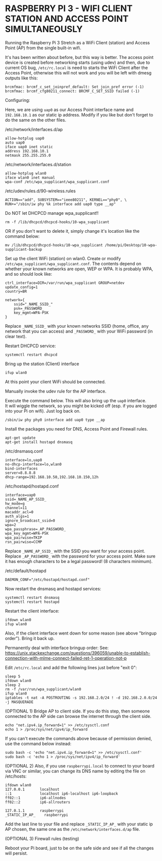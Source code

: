 # RASPBERRY PI 3 - WIFI CLIENT STATION AND ACCESS POINT SIMULTANEOUSLY

Running the Raspberry Pi 3 Stretch as a WiFi Client (station) and Access Point (AP) from the single built-in wifi.

It's has been written about before, but this way is better. The access point device is created before networking
starts (using udev) and then, due to current OS bug, `/etc/rc.local` is need to starts the WiFi Client after the Access Point, otherwise this will not work and you will be left with dmesg outputs like this:

	brcmfmac: brcmf_c_set_joinpref_default: Set join_pref error (-1)
	brcmfmac: brcmf_cfg80211_connect: BRCMF_C_SET_SSID failed (-1)

Configuring:

Here, we are using `uap0` as our Access Point interface name and `192.168.10.1` as our static ip address. Modify if you like but don't forget to do the same on the other files.

/etc/network/interfaces.d/ap

	allow-hotplug uap0
	auto uap0
	iface uap0 inet static
	address 192.168.10.1
	netmask 255.255.255.0

/etc/network/interfaces.d/station

	allow-hotplug wlan0
	iface wlan0 inet manual
	wpa-conf /etc/wpa_supplicant/wpa_supplicant.conf

/etc/udev/rules.d/90-wireless.rules 

	ACTION=="add", SUBSYSTEM=="ieee80211", KERNEL=="phy0", \
	RUN+="/sbin/iw phy %k interface add uap0 type __ap"

Do NOT let DHCPCD manage wpa_supplicant!!

	rm -f /lib/dhcpcd/dhcpcd-hooks/10-wpa_supplicant

OR if you don't want to delete it, simply change it's location like the command below:

	mv /lib/dhcpcd/dhcpcd-hooks/10-wpa_supplicant /home/pi/Desktop/10-wpa-supplicant-backup

Set up the client WiFi (station) on wlan0.
Create or modify `/etc/wpa_supplicant/wpa_supplicant.conf`.
The contents depend on whether your known networks are open, WEP or WPA.  It is probably WPA, and so should look like:

    ctrl_interface=DIR=/var/run/wpa_supplicant GROUP=netdev
    update_config=1
    country=BR
    
    network={
	    ssid="_NAME_SSID_"
	    psk=_PASSWORD_
	    key_mgmt=WPA-PSK
    }

Replace `_NAME_SSID_` with your known networks SSID (home, office, any network that you can access) and `_PASSWORD_` with your WiFi password (in clear text).

Restart DHCPCD service:

	systemctl restart dhcpcd
	
Bring up the station (Client) interface

	ifup wlan0
	
At this point your client WiFi should be connected.

Manually invoke the udev rule for the AP interface.

Execute the command below. This will also bring up the `uap0` interface.  
It will wiggle the network, so you might be kicked off (esp. if you
are logged into your Pi on wifi). Just log back on.

	/sbin/iw phy phy0 interface add uap0 type __ap
	
Install the packages you need for DNS, Access Point and Firewall rules.

	apt-get update
	apt-get install hostapd dnsmasq

/etc/dnsmasq.conf

	interface=lo,uap0
	no-dhcp-interface=lo,wlan0
	bind-interfaces
	server=8.8.8.8
	dhcp-range=192.168.10.50,192.168.10.150,12h

/etc/hostapd/hostapd.conf

	interface=uap0
	ssid=_NAME_AP_SSID_
	hw_mode=g
	channel=11
	macaddr_acl=0
	auth_algs=1
	ignore_broadcast_ssid=0
	wpa=2
	wpa_passphrase=_AP_PASSWORD_
	wpa_key_mgmt=WPA-PSK
	wpa_pairwise=TKIP
	rsn_pairwise=CCMP

Replace `_NAME_AP_SSID_` with the SSID you want for your access point.  
Replace `_AP_PASSWORD_` with the password for your access point.
Make sure it has enough characters to be a legal password! (8 characters minimum).

/etc/default/hostapd

	DAEMON_CONF="/etc/hostapd/hostapd.conf"

Now restart the dnsmasq and hostapd services:

	systemctl restart dnsmasq
	systemctl restart hostapd

Restart the client interface:

	ifdown wlan0
	ifup wlan0

Also, if the client interface went down for some reason (see above "bringup order").  Bring it back up.

Permanently deal with interface bringup order:
See: https://unix.stackexchange.com/questions/396059/unable-to-establish-connection-with-mlme-connect-failed-ret-1-operation-not-p
	
Edit `/etc/rc.local` and add the following lines just before "exit 0":

	sleep 5
	ifdown wlan0
	sleep 2
	rm -f /var/run/wpa_supplicant/wlan0
	ifup wlan0
	iptables -t nat -A POSTROUTING -s 192.168.2.0/24 ! -d 192.168.2.0.0/24 -j MASQUERADE

(OPTIONAL 1) Bridge AP to client side.
If you do this step, then someone connected to the AP side can browse the internet through the client side.

	echo "net.ipv4.ip_forward=1" >> /etc/sysctl.conf
	echo 1 > /proc/sys/net/ipv4/ip_forward
	
If you can't execute the commands above because of permission denied, use the command below instead:

	sudo bash -c 'echo "net.ipv4.ip_forward=1" >> /etc/sysctl.conf'
	sudo bash -c 'echo 1 > /proc/sys/net/ipv4/ip_forward'

(OPTIONAL 2) Also, if you use `raspberrypi.local` to connect to your board via VNC or similar, you can change its DNS name by editing the file on /etc/hosts:

	ifdown wlan0
	127.0.0.1       localhost
	::1             localhost ip6-localhost ip6-loopback
	ff02::1         ip6-allnodes
	ff02::2         ip6-allrouters
	
	127.0.1.1       raspberrypi
	_STATIC_IP_AP_    raspberrypi

Add the last line to your file and replace `_STATIC_IP_AP_` with your static ip AP chosen, the same one as the `/etc/network/interfaces.d/ap` file.

(OPTIONAL 3) Firewall rules (testing)

Reboot your Pi board, just to be on the safe side and see if all the changes will persist.
